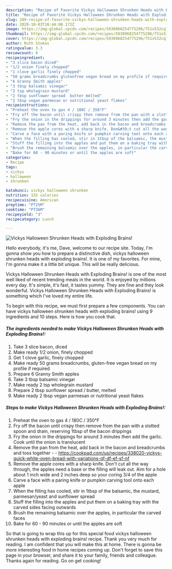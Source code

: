 ```yaml
---
description: "Recipe of Favorite Vickys Halloween Shrunken Heads with Exploding Brains!"
title: "Recipe of Favorite Vickys Halloween Shrunken Heads with Exploding Brains!"
slug: 289-recipe-of-favorite-vickys-halloween-shrunken-heads-with-exploding-brains
date: 2020-10-03T16:44:08.172Z
image: https://img-global.cpcdn.com/recipes/5930968254775296/751x532cq70/vickys-halloween-shrunken-heads-with-exploding-brains-recipe-main-photo.jpg
thumbnail: https://img-global.cpcdn.com/recipes/5930968254775296/751x532cq70/vickys-halloween-shrunken-heads-with-exploding-brains-recipe-main-photo.jpg
cover: https://img-global.cpcdn.com/recipes/5930968254775296/751x532cq70/vickys-halloween-shrunken-heads-with-exploding-brains-recipe-main-photo.jpg
author: Ruth Stokes
ratingvalue: 3.3
reviewcount: 8
recipeingredient:
- "3 slice bacon diced"
- "1/2 onion finely chopped"
- "1 clove garlic finely chopped"
- "50 grams breadcrumbs glutenfree vegan bread on my profile if required"
- "6 Granny Smith apples"
- "3 tbsp balsamic vinegar"
- "2 tsp wholegrain mustard"
- "2 tbsp sunflower spread  butter melted"
- "2 tbsp vegan parmesan or nutritional yeast flakes"
recipeinstructions:
- "Preheat the oven to gas 4 / 180C / 350°F"
- "Fry off the bacon until crispy then remove from the pan with a slotted spoon and drain, reserving 1tbsp of the bacon drippings"
- "Fry the onion in the drippings for around 3 minutes then add the garlic. Cook until the onion is translucent"
- "Remove the pan from the heat, add back in the bacon and breadcrumbs and toss together  https://cookpad.com/us/recipes/338020-vickys-quick-white-oven-bread-with-variations-gf-df-ef-sf-nf"
- "Remove the apple cores with a sharp knife. Don&#39;t cut all the way through, the apples need a base or the filling will leak out. Aim for a hole about 1 inch wide and 2 inches deep so your coring 3/4 of the apple"
- "Carve a face with a paring knife or pumpkin carving tool onto each apple"
- "When the filling has cooled, stir in 1tbsp of the balsamic, the mustard, parmesan/yeast and sunflower spread"
- "Stuff the filling into the apples and put them on a baking tray with the carved sides facing outwards"
- "Brush the remaining balsamic over the apples, in particular the carved faces"
- "Bake for 60 - 90 minutes or until the apples are soft"
categories:
- Recipe
tags:
- vickys
- halloween
- shrunken

katakunci: vickys halloween shrunken 
nutrition: 155 calories
recipecuisine: American
preptime: "PT25M"
cooktime: "PT36M"
recipeyield: "3"
recipecategory: Lunch

---
```



![Vickys Halloween Shrunken Heads with Exploding Brains!](https://img-global.cpcdn.com/recipes/5930968254775296/751x532cq70/vickys-halloween-shrunken-heads-with-exploding-brains-recipe-main-photo.jpg)

Hello everybody, it's me, Dave, welcome to our recipe site. Today, I'm gonna show you how to prepare a distinctive dish, vickys halloween shrunken heads with exploding brains!. It is one of my favorites. For mine, I'm gonna make it a little bit unique. This will be really delicious.

Vickys Halloween Shrunken Heads with Exploding Brains! is one of the most well liked of recent trending meals in the world. It is enjoyed by millions every day. It's simple, it's fast, it tastes yummy. They are fine and they look wonderful. Vickys Halloween Shrunken Heads with Exploding Brains! is something which I've loved my entire life.




To begin with this recipe, we must first prepare a few components. You can have vickys halloween shrunken heads with exploding brains! using 9 ingredients and 10 steps. Here is how you cook that.

<!--inarticleads1-->

##### The ingredients needed to make Vickys Halloween Shrunken Heads with Exploding Brains!:

1. Take 3 slice bacon, diced
1. Make ready 1/2 onion, finely chopped
1. Get 1 clove garlic, finely chopped
1. Make ready 50 grams breadcrumbs, gluten-free vegan bread on my profile if required
1. Prepare 6 Granny Smith apples
1. Take 3 tbsp balsamic vinegar
1. Make ready 2 tsp wholegrain mustard
1. Prepare 2 tbsp sunflower spread / butter, melted
1. Make ready 2 tbsp vegan parmesan or nutritional yeast flakes




<!--inarticleads2-->

##### Steps to make Vickys Halloween Shrunken Heads with Exploding Brains!:

1. Preheat the oven to gas 4 / 180C / 350°F
1. Fry off the bacon until crispy then remove from the pan with a slotted spoon and drain, reserving 1tbsp of the bacon drippings
1. Fry the onion in the drippings for around 3 minutes then add the garlic. Cook until the onion is translucent
1. Remove the pan from the heat, add back in the bacon and breadcrumbs and toss together -  - https://cookpad.com/us/recipes/338020-vickys-quick-white-oven-bread-with-variations-gf-df-ef-sf-nf
1. Remove the apple cores with a sharp knife. Don&#39;t cut all the way through, the apples need a base or the filling will leak out. Aim for a hole about 1 inch wide and 2 inches deep so your coring 3/4 of the apple
1. Carve a face with a paring knife or pumpkin carving tool onto each apple
1. When the filling has cooled, stir in 1tbsp of the balsamic, the mustard, parmesan/yeast and sunflower spread
1. Stuff the filling into the apples and put them on a baking tray with the carved sides facing outwards
1. Brush the remaining balsamic over the apples, in particular the carved faces
1. Bake for 60 - 90 minutes or until the apples are soft




So that is going to wrap this up for this special food vickys halloween shrunken heads with exploding brains! recipe. Thank you very much for reading. I am confident that you will make this at home. There is gonna be more interesting food in home recipes coming up. Don't forget to save this page in your browser, and share it to your family, friends and colleague. Thanks again for reading. Go on get cooking!
